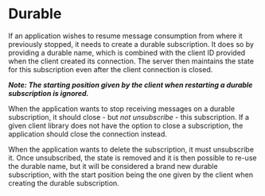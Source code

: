 # Durable

If an application wishes to resume message consumption from where it previously stopped, it needs to create a durable subscription. It does so by providing a durable name, which is combined with the client ID provided when the client created its connection. The server then maintains the state for this subscription even after the client connection is closed.

***Note: The starting position given by the client when restarting a durable subscription is ignored.***

When the application wants to stop receiving messages on a durable subscription, it should close - but *not unsubscribe* - this subscription. If a given client library does not have the option to close a subscription, the application should close the connection instead.

When the application wants to delete the subscription, it must unsubscribe it. Once unsubscribed, the state is removed and it is then possible to re-use the durable name, but it will be considered a brand new durable subscription, with the start position being the one given by the client when creating the durable subscription.
